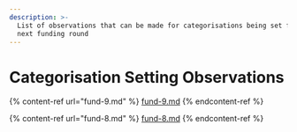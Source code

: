 ```yaml
---
description: >-
  List of observations that can be made for categorisations being set for the
  next funding round
---
```


# Categorisation Setting Observations

{% content-ref url="fund-9.md" %}
[fund-9.md](fund-9.md)
{% endcontent-ref %}

{% content-ref url="fund-8.md" %}
[fund-8.md](fund-8.md)
{% endcontent-ref %}
